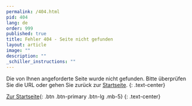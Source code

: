 ```yaml
---
permalink: /404.html
pid: 404
lang: de
order: 999
published: true
title: Fehler 404 - Seite nicht gefunden
layout: article
image: ""
description: ""
_schiller_instructions: ""
---
```

Die von Ihnen angeforderte Seite wurde nicht gefunden. Bitte überprüfen Sie die URL oder gehen Sie zurück zur [Startseite](/).
{: .text-center}

[<i class="bi bi-house-door-fill"></i> Zur Startseite](/){: .btn .btn-primary .btn-lg .mb-5}
{: .text-center}

<div style="margin-bottom:50vh"></div>
